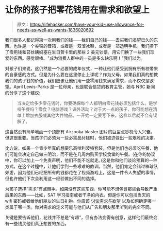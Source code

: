 # 让你的孩子把零花钱用在需求和欲望上

> 原文：<https://lifehacker.com/have-your-kid-use-allowance-for-needs-as-well-as-wants-1836020692>

我们很多人都记得第一次用我们的钱——我们自己的钱——去买我们渴望已久的东西。也许是一个尖锐的音箱，或者是一双溜冰鞋，或者是一部透明手机。我们攒下了零用钱和苔丝姨妈塞在生日贺卡里的那些 2 美元钞票，用它们换了一些我们珍爱的东西。感觉很棒。"成为消费人群中的一员是多么快乐啊！"我们以为。



对孩子们来说，这仍然是一个必要的成年仪式，一种让他们感受到拥有所有权带来的自豪感的方式。但是为什么要在这里停止上课呢？作为父母，如果我们真的想教我们的孩子钱的价值，我们应该让他们用一些零用钱来满足需求，而不仅仅是欲望。April Lewis-Parks 是一位母亲，也是联合信贷的教育主管，她与 NBC 新闻的分享了这个建议:

> 当决定给多少零花钱时，你要确保每个人都明白零花钱必须包括什么。是学校午餐吗？零食？电脑游戏？课外活动？对于大一点的孩子，你可能想在清单上增加衣服或其他大件物品。一开始一定要写下来，这样以后就不会有误解了。

这当然没有简单地画一个顶部有 Airzooka blaster 图片的巨型点钞机令人兴奋。但这很重要。当孩子们必须为一些必需品付钱时，他们被迫做出一些艰难的决定。

比方说，如果一个青少年真的想要乐高哈利波特套装，但是他们也必须吃午餐，他们可能会决定自己做三明治，而不是在几周内购买学校食堂的午餐。(在你的协议中，你可以加上一个免责声明，他们不能不吃就走。)这是你和他们谈论预算的一种方式，在这个过程中，让他们学到一些艰难的教训。当然，他们肯定会错过棒球队郊游，因为他们已经把所有的钱都花在了视频游戏上，这是一件令人失望的事情，但也许他们下次会利用这一经验做出不同的选择。

为孩子选择“需求”有点棘手。如果没有这些东西，你可能不想包含那些会导致严重后果的东西——比如，SAT 学习指南或者干净的内衣。但是你可以包括当天的 wifi 密码或者给他们朋友的生日礼物。你应该 [讨论需求与欲望](https://twocents.lifehacker.com/why-it-s-important-to-rethink-your-wants-vs-needs-1787254837) 以及如何确定哪一类属于哪一类。你对需求的定义可能与他们从广告和朋友那里听到的完全不同。

关键是要告诉他们，花钱并不总是“有趣”，但有办法变得有创意，这样他们最终会有一些钱买他们真正想要的东西。